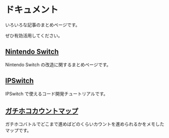 # ドキュメント

いろいろな記事のまとめページです。

ぜひ有効活用してください。

## [Nintendo Switch](/posts/2021/04/28/nintendoswitch.html)

Nintendo Switch の改造に関するまとめページです。

## [IPSwitch](/ipswitch)

IPSwitch で使えるコード開発チュートリアルです。

## [ガチホコカウントマップ](/rainmaker/)

ガチホコバトルでどこまで進めばどのくらいカウントを進められるかをメモしたマップです。

